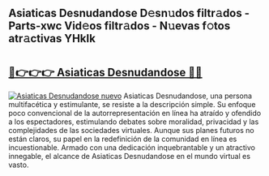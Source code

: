 ## Asiaticas Desnudandose D𝚎sn𝚞dos filtr𝚊dos - Parts-xwc Vid𝚎os filtr𝚊dos - N𝚞evas f𝚘tos atr𝚊ctivas YHkIk

# <h2><a href="http://mb8yxj.tromn.icu/?c=Asiaticas+Desnudandose">🔗👉👉👉 Asiaticas Desnudandose 🔗🔗</a></h2>

[![Asiaticas Desnudandose nuevo](https://i.imgur.com/pEAQMta.gif)](http://mb8yxj.tromn.icu/?c=Asiaticas+Desnudandose)
Asiaticas Desnudandose, una persona multifacética y estimulante, se resiste a la descripción simple. Su enfoque poco convencional de la autorrepresentación en línea ha atraído y ofendido a los espectadores, estimulando debates sobre moralidad, privacidad y las complejidades de las sociedades virtuales. Aunque sus planes futuros no están claros, su papel en la redefinición de la comunidad en línea es incuestionable. Armado con una dedicación inquebrantable y un atractivo innegable, el alcance de Asiaticas Desnudandose en el mundo virtual es vasto.
